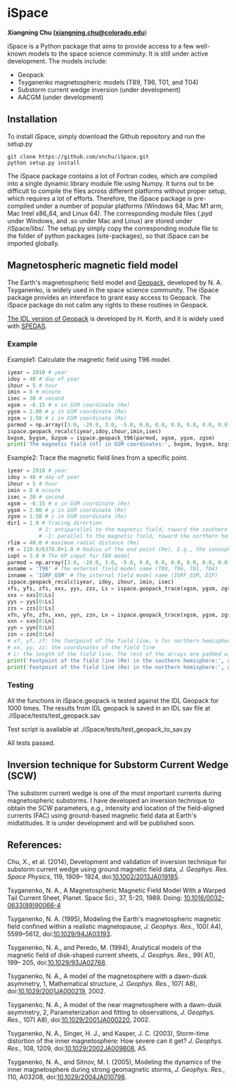 # iSpace 

**Xiangning Chu (xiangning.chu@colorado.edu**)

iSpace is a Python package that aims to provide access to a few well-known models to the space science comminuty. It is still under active development. The models include:

- Geopack
- Tsyganenko magnetospheric models (T89, T96, T01, and T04)
- Substorm current wedge inversion (under development)
- AACGM (under development)

## Installation

To install iSpace, simply download the Github repository and run the setup.py

```
git clone https://github.com/xnchu/iSpace.git
python setup.py install
```

The iSpace package contains a lot of Fortran codes, which are compiled into a single dynamic library module file using Numpy. It turns out to be difficult to compile the files across different platforms without proper setup, which requires a lot of efforts. Therefore, the iSpace package is pre-compiled under a number of popular platforms (Windows 64, Mac M1 arm, Mac Intel x86_64, and Linux 64). The corresponding module files (.pyd under Windows, and .so under Mac and Linux) are stored under /iSpace/libs/. The setup.py simply copy the corresponding module file to the folder of python packages (site-packages), so that iSpace can be imported globally. 



## Magnetospheric magnetic field model

The Earth's magnetospheric field model and [Geopack](https://geo.phys.spbu.ru/~tsyganenko/modeling.html), developed by N. A. Tsyganenko, is widely used in the space science community. The iSpace package provides an intereface to grant easy access to Geopack. The iSpace package do not calim any rights to these routines in Geopack. 

[The IDL version of Geopack](https://ampere.jhuapl.edu/tools/) is developed by H. Korth, and it is widely used with [SPEDAS](http://themis.ssl.berkeley.edu/software.shtml). 

### Example

Example1: Calculate the magnetic field using T96 model. 

```python
iyear = 2010 # year
idoy = 40 # day of year
ihour = 5 # hour
imin = 8 # minute
isec = 30 # second
xgsm = -6.15 # x in GSM coordinate (Re)
ygsm = 2.00 # y in GSM coordinate (Re)
zgsm = 1.50 # z in GSM coordinate (Re)
parmod = np.array([3.0, -20.0, 3.0, -5.0, 0.0, 0.0, 0.0, 0.0, 0.0, 0.0]) # The 10 parameters for T96 models. 
ispace.geopack_recalc(iyear,idoy,ihour,imin,isec)
bxgsm, bygsm, bzgsm = ispace.geopack_t96(parmod, xgsm, ygsm, zgsm)
print('The magnetic field (nT) in GSM coordinates:', bxgsm, bygsm, bzgsm)
```

 Example2: Trace the magnetic field lines from a specific point. 

```python
iyear = 2010 # year
idoy = 40 # day of year
ihour = 5 # hour
imin = 8 # minute
isec = 30 # second
xgsm = -6.15 # x in GSM coordinate (Re)
ygsm = 2.00 # y in GSM coordinate (Re)
zgsm = 1.50 # z in GSM coordinate (Re)
dir1 = 1.0 # tracing direction 
          # 1: antiparallel to the magnetic field, toward the southern hemisphere
          # -1: parallel to the magnetic field, toward the northern hemisphere
rlim = 40.0 # maximum radial distance (Re)
r0 = 110.0/6378.0+1.0 # Radius of the end point (Re). E.g., the ionosphere radius is (110.0/6378.0+1.0)=1.0174
iopt = 3.0 # The KP input for T89 model
parmod = np.array([3.0, -20.0, 3.0, -5.0, 0.0, 0.0, 0.0, 0.0, 0.0, 0.0]) # The 10 parameters for T96, T01, T04 models. 
exname = 'T96' # The external field model name (T89, T96, T01, T04)
inname = 'IGRF_GSM' # The internal field model name (IGRF_GSM, DIP)
ispace.geopack_recalc(iyear, idoy, ihour, imin, isec)
xfs, yfs, zfs, xxs, yys, zzs, Ls = ispace.geopack_trace(xgsm, ygsm, zgsm, dir1, rlim, r0, iopt, parmod, exname, inname)
xxs = xxs[0:Ls]
yys = yys[0:Ls]
zzs = zzs[0:Ls]
xfn, yfn, zfn, xxn, yyn, zzn, Ln = ispace.geopack_trace(xgsm, ygsm, zgsm, -dir1, rlim, r0, iopt, parmod, exname, inname)
xxn = xxn[0:Ln]
yyn = yyn[0:Ln]
zzn = zzn[0:Ln]
# xf, yf, zf: the footpoint of the field line, n for northern hemisphere, s for southern hemisphere
# xx, yy, zz: the coordinates of the field line
# L: the length of the field line. The rest of the arrays are padded with zeros in fortran.
print('Footpoint of the field line (Re) in the southern hemisphere:', xfs, yfs, zfs)
print('Footpoint of the field line (Re) in the northern hemisphere:', xfn, yfn, zfn)
```

### Testing

All the functions in iSpace.geopack is tested against the IDL Geopack for 1000 times. The results from IDL geopack is saved in an IDL sav file at ./iSpace/tests/test_geopack.sav

Test script is available at ./iSpace/tests/test_geopack_to_sav.py

All tests passed. 



## Inversion technique for Substorm Current Wedge (SCW)

The substorm current wedge is one of the most important currents during magnetospheric substorms. I have developed an inversion technique to obtain the SCW parameters, e.g., intensity and location of the field-aligned currents (FAC) using ground-based magnetic field data at Earth's midlatitudes. It is under development and will be published soon. 



## References:



Chu, X., et al. (2014), Development and validation of inversion technique for substorm current wedge using ground magnetic field data, *J. Geophys. Res. Space Physics*, 119, 1909– 1924, doi:[10.1002/2013JA019185](https://doi.org/10.1002/2013JA019185).



Tsyganenko, N. A., A Magnetospheric Magnetic Field Model With a Warped Tail Current Sheet, Planet. Space Sci., 37, 5-20, 1989. Doing: [10.1016/0032-0633(89)90066-4](https://doi.org/10.1016/0032-0633(89)90066-4)

 

Tsyganenko, N. A. (1995), Modeling the Earth's magnetospheric magnetic field confined within a realistic magnetopause, *J. Geophys. Res.*, 100( A4), 5599–5612, doi:[10.1029/94JA03193](https://doi.org/10.1029/94JA03193).

 

Tsyganenko, N. A., and Peredo, M. (1994), Analytical models of the magnetic field of disk-shaped current sheets, *J. Geophys. Res.*, 99( A1), 199– 205, doi:[10.1029/93JA02768](https://doi.org/10.1029/93JA02768).

 

Tsyganenko, N. A., A model of the magnetosphere with a dawn-dusk asymmetry, 1, Mathematical structure, *J. Geophys. Res.*, 107( A8), doi:[10.1029/2001JA000219](https://doi.org/10.1029/2001JA000219), 2002.

 

Tsyganenko, N. A., A model of the near magnetosphere with a dawn-dusk asymmetry, 2, Parameterization and fitting to observations, *J. Geophys. Res.*, 107( A8), doi:[10.1029/2001JA000220](https://doi.org/10.1029/2001JA000220), 2002.

 

Tsyganenko, N. A., Singer, H. J., and Kasper, J. C. (2003), Storm-time distortion of the inner magnetosphere: How severe can it get? *J. Geophys. Res.*, 108, 1209, doi:[10.1029/2002JA009808](https://doi.org/10.1029/2002JA009808), A5.

 

Tsyganenko, N. A., and Sitnov, M. I. (2005), Modeling the dynamics of the inner magnetosphere during strong geomagnetic storms, *J. Geophys. Res.*, 110, A03208, doi:[10.1029/2004JA010798](https://doi.org/10.1029/2004JA010798).

 

